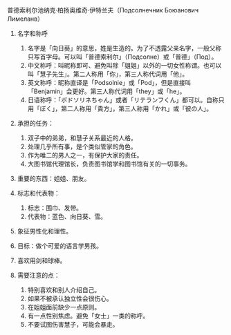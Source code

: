 普德索利尔池纳克·柏扬奥维奇·伊特兰夫（Подсолнечник Боюанович Лимеланв）

1. 名字和称呼

   1. 名字是「向日葵」的意思，姓是生造的。为了不透露父亲名字，一般父称只写首字母。可以叫「普德索利尔」（Подсолне）或「普德」（Под）。
   2. 中文称呼：叫昵称即可、避免叫除「姐姐」以外的一切女性称谓。也可以叫「慧子先生」。第二人称用「你」，第三人称代词用「他」。
   3. 英文称呼：昵称直译是「Podsolnie」或「Pod」，但是直接叫「Benjamin」会更好。第三人称代词用「they」或「he」。
   4. 日语称呼：「ボドソリネちゃん」或者「リテランフくん」都可以。自称只用「ぼく」，第二人称用「貴方」，第三人称用「かれ」或「彼の人」。

2. 承担的任务：
   1. 双子中的弟弟，和慧子关系最近的人格。
   2. 处理几乎所有事，是个类似管家的角色。
   3. 作为唯二的男人之一，有保护大家的责任。
   4. 大图书馆代理馆长，负责图书馆学和图书馆有关的一切事务。

3. 重要的东西：姐姐、朋友。
4. 标志和代表物：

   1. 标志：围巾、发带。
   2. 代表物：蓝色、向日葵、雪。

5. 象征男性化和理性。
6. 目标：做个可爱的语言学男孩。
7. 喜欢用剑和球棒。
8. 需要注意的点：

   1. 特别喜欢和别人介绍自己。
   2. 如果不被承认独立性会很伤心。
   3. 在姐姐面前缺少一点原则。
   4. 有一点性别焦虑。避免「女士」一类的称呼。
   5. 不要试图伤害慧子，可能会暴走。

